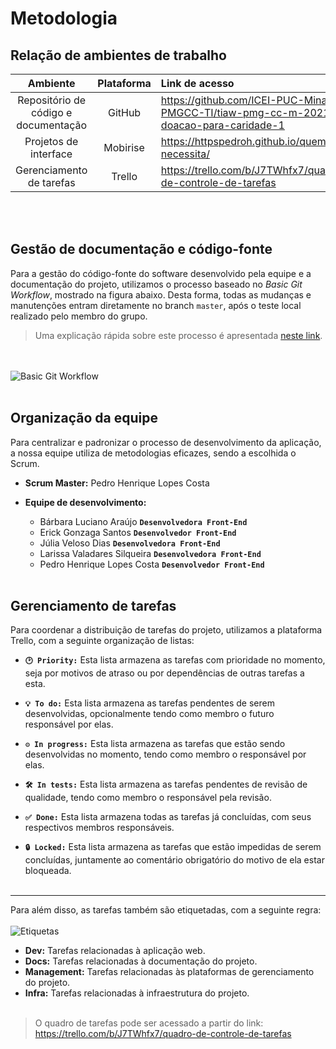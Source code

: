 # Metodologia

## Relação de ambientes de trabalho
|Ambiente|Plataforma|Link de acesso|
|:--------:|:----------:|:--------------|
|Repositório de código e documentação|GitHub|https://github.com/ICEI-PUC-Minas-PMGCC-TI/tiaw-pmg-cc-m-20212-doacao-para-caridade-1
|Projetos de interface|Mobirise|https://httpspedroh.github.io/quem-necessita/
|Gerenciamento de tarefas|Trello|https://trello.com/b/J7TWhfx7/quadro-de-controle-de-tarefas

<br></br>

## Gestão de documentação e código-fonte
Para a gestão do código-fonte do software desenvolvido pela equipe e a documentação do projeto, utilizamos o processo baseado no *Basic Git Workflow*, mostrado na figura abaixo. Desta forma, todas as mudanças e manutenções entram diretamente no branch `master`, após o teste local realizado pelo membro do grupo.

>Uma explicação rápida sobre este processo é apresentada [neste link](https://zepel.io/blog/5-git-workflows-to-improve-development/).

<br></br>
![Basic Git Workflow](https://i.imgur.com/QFZN0sT.png)
<br></br>

## Organização da equipe
Para centralizar e padronizar o processo de desenvolvimento da aplicação, a nossa equipe utiliza de metodologias eficazes, sendo a escolhida o Scrum.

* **Scrum Master:** Pedro Henrique Lopes Costa
* **Equipe de desenvolvimento:**

  * Bárbara Luciano Araújo **`Desenvolvedora Front-End`**
  * Erick Gonzaga Santos **`Desenvolvedor Front-End`**
  * Júlia Veloso Dias **`Desenvolvedora Front-End`**
  * Larissa Valadares Silqueira **`Desenvolvedora Front-End`**
  * Pedro Henrique Lopes Costa **`Desenvolvedor Front-End`**
<br></br>

## Gerenciamento de tarefas
Para coordenar a distribuição de tarefas do projeto, utilizamos a plataforma Trello, com a seguinte organização de listas:

- **`🕑 Priority:`** Esta lista armazena as tarefas com prioridade no momento, seja por motivos de atraso ou por dependências de outras tarefas a esta.

- **`💡 To do:`** Esta lista armazena as tarefas pendentes de serem desenvolvidas, opcionalmente tendo como membro o futuro responsável por elas.

- **`⚙️ In progress:`** Esta lista armazena as tarefas que estão sendo desenvolvidas no momento, tendo como membro o responsável por elas.

- **`🛠️ In tests:`** Esta lista armazena as tarefas pendentes de revisão de qualidade, tendo como membro o responsável pela revisão.

- **`✅ Done:`** Esta lista armazena todas as tarefas já concluídas, com seus respectivos membros responsáveis.

- **`🔒 Locked:`** Esta lista armazena as tarefas que estão impedidas de serem concluídas, juntamente ao comentário obrigatório do motivo de ela estar bloqueada.
<br></br>
----
Para além disso, as tarefas também são etiquetadas, com a seguinte regra:
<br></br>
![Etiquetas](https://i.imgur.com/2ekhrqq.png)

* **Dev:** Tarefas relacionadas à aplicação web.
* **Docs:** Tarefas relacionadas à documentação do projeto.
* **Management:** Tarefas relacionadas às plataformas de gerenciamento do projeto.
* **Infra:** Tarefas relacionadas à infraestrutura do projeto. 
<br></br>
> O quadro de tarefas pode ser acessado a partir do link: https://trello.com/b/J7TWhfx7/quadro-de-controle-de-tarefas
